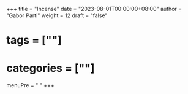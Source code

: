 +++
title = "Incense"
date = "2023-08-01T00:00:00+08:00"
author = "Gabor Parti"
weight = 12
draft = "false"
# tags = [""]
# categories = [""]
menuPre = "<i class='fas fa-fire-alt'></i> "
+++

